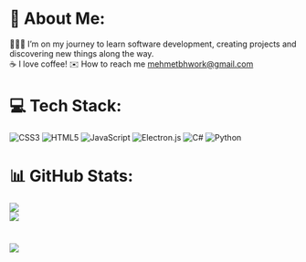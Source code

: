 # 💫 About Me:
👨🏻‍💻 I’m on my journey to learn software development, creating projects and discovering new things along the way. <br/>
☕️ I love coffee! 
✉️ How to reach me mehmetbhwork@gmail.com
# 💻 Tech Stack:
![CSS3](https://img.shields.io/badge/css3-%231572B6.svg?style=for-the-badge&logo=css3&logoColor=white) 
![HTML5](https://img.shields.io/badge/html5-%23E34F26.svg?style=for-the-badge&logo=html5&logoColor=white) 
![JavaScript](https://img.shields.io/badge/javascript-%23323330.svg?style=for-the-badge&logo=javascript&logoColor=%23F7DF1E) 
![Electron.js](https://img.shields.io/badge/Electron-191970?style=for-the-badge&logo=Electron&logoColor=white) 
![C#](https://img.shields.io/badge/c%23-%23239120.svg?style=for-the-badge&logo=csharp&logoColor=white) 
![Python](https://img.shields.io/badge/python-3670A0?style=for-the-badge&logo=python&logoColor=ffdd54)
# 📊 GitHub Stats:
![](https://github-readme-stats.vercel.app/api?username=MhmtBH&theme=dark&hide_border=false&include_all_commits=true&count_private=false)<br/>
![](https://github-readme-stats.vercel.app/api/top-langs/?username=MhmtBH&theme=dark&hide_border=false&include_all_commits=true&count_private=false&layout=compact)
#
[![](https://visitcount.itsvg.in/api?id=MhmtBH&icon=5&color=12)](https://visitcount.itsvg.in)

